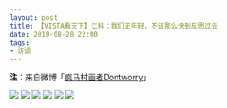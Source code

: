 ```yaml
---
layout: post
title: 【VISTA看天下】仁科：我们正年轻，不该那么快到反思过去 ​​​​  
date: 2010-08-28 22:00
tags:
- 访谈
---
```


**注**：来自微博「[疯马村画者Dontworry](https://weibo.com/5339002071/JoSJjm4rc?type=repost#_rnd1603775237455)」

![]({{site.cdn}}/assets/imgs/vista2010-1.jpg)
![]({{site.cdn}}/assets/imgs/vista2010-2.jpg)
![]({{site.cdn}}/assets/imgs/vista2010-3.jpg)
![]({{site.cdn}}/assets/imgs/vista2010-4.jpg)
![]({{site.cdn}}/assets/imgs/vista2010-5.jpg)
![]({{site.cdn}}/assets/imgs/vista2010-6.jpg)